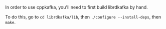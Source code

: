 In order to use cppkafka, you'll need to first build librdkafka by hand.

To do this, go to `cd librdkafka/lib`, then `./configure --install-deps`, then `make`.
